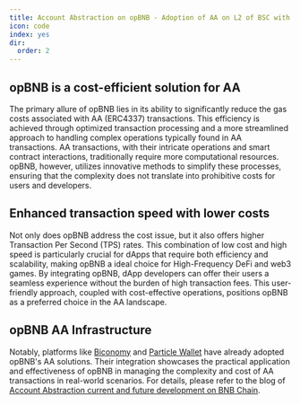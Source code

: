 ```yaml
---
title: Account Abstraction on opBNB - Adoption of AA on L2 of BSC with cost efficiency
icon: code
index: yes
dir:
  order: 2
---
```


## opBNB is a cost-efficient solution for AA 
The primary allure of opBNB lies in its ability to significantly reduce the gas costs associated with AA (ERC4337) transactions. This efficiency is achieved through optimized transaction processing and a more streamlined approach to handling complex operations typically found in AA transactions. AA transactions, with their intricate operations and smart contract interactions, traditionally require more computational resources. opBNB, however, utilizes innovative methods to simplify these processes, ensuring that the complexity does not translate into prohibitive costs for users and developers.

## Enhanced transaction speed with lower costs
Not only does opBNB address the cost issue, but it also offers higher Transaction Per Second (TPS) rates. This combination of low cost and high speed is particularly crucial for dApps that require both efficiency and scalability, making opBNB a ideal choice for High-Frequency DeFi and web3 games. By integrating opBNB, dApp developers can offer their users a seamless experience without the burden of high transaction fees. This user-friendly approach, coupled with cost-effective operations, positions opBNB as a preferred choice in the AA landscape.

## opBNB AA Infrastructure   

Notably, platforms like [Biconomy](https://docs.biconomy.io/supportedchains/) and [Particle Wallet](https://docs.particle.network/overview/available-networks) have already adopted opBNB's AA solutions. Their integration showcases the practical application and effectiveness of opBNB in managing the complexity and cost of AA transactions in real-world scenarios. For details, please refer to the blog of [Account Abstraction current and future development on BNB Chain](https://www.bnbchain.org/en/blog/account-abstraction-current-and-future-development-on-bnbchain-part-one). 







